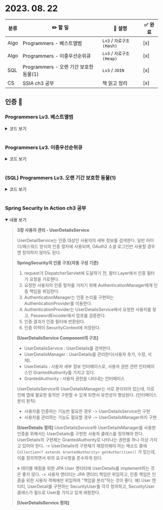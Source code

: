 # 2023. 08. 22 

|분류|✏️ 할 일|💭 설명|✅ 완료 |
|-|-|-|-|
| Algo | Programmers - 베스트앨범 | `Lv3` / `자료구조(Hash)` |[x]|
| Algo | Programmers - 이중우선순위큐 | `Lv3` / `자료구조(Heap)` |[x]|
| SQL | Programmers - 오랜 기간 보호한 동물(1) | `Lv3` / `JOIN` | [x] |
| CS | SSIA ch3 공부 | 책 읽고 정리 | [x] |

## 인증 📸

### Programmers Lv3. 베스트앨범
<details close>
  <summary> 코드 보기 </summary>
  <img src="https://i.imgur.com/jHzezPP.png">
  <p>
    HashMap과 PQ를 사용하여 구현
  </p>
</details>
<br/>

### Programmers Lv3. 이중우선순위큐
<details close>
  <summary> 코드 보기 </summary>
  <img src="https://i.imgur.com/UfQ62ll.png">
  <p>
    TreeMap을 사용해 구현
  </p>
</details>
<br/>

### (SQL) Programmers Lv3. 오랜 기간 보호한 동물(1)
<details close>
  <summary> 코드 보기 </summary>
  <img src="https://i.imgur.com/VpvXrqK.png">
  <p>
    HashMap과 PQ를 사용하여 구현
  </p>
</details>
<br/>

### Spring Security In Action ch3 공부
<details open>
  <summary> 내용 보기 </summary>
  <blockquote>
  <p>

**3장 사용자 관리 - UserDetailsService**

UserDetailService는 인증 대상인 사용자의 세부 정보를 검색한다. 일반 아이디/패스워드 방식의 인증 절차에 사용되며, OAuth2 소셜 로그인만 사용할 경우엔 정의하지 않아도 된다.

**SpringSecurity의 인증 구조(자동 구성 기준)**
1. request가 DispatcherServlet에 도달하기 전, 필터 Layer에서 인증 필터가 요청을 가로챈다.
2. 요청한 사용자의 인증 절차를 거치기 위해 AuthenticationManager에게 인증 책임을 위임한다.
3. AuthenticationManager는 인증 논리를 구현하는 AuthenticationProvider를 이용한다.
4. AuthenticationProvider는 UserDetailsService에서 요청한 사용자를 찾고, PasswordEncoder에서 암호를 검증한다.
5. 인증 결과가 인증 필터에 반환된다.
6. 인증 이력이 SecurityContext에 저장된다.

**[UserDetailsService Component의 구조]**
- UserDetailsService : UserDetails를 검색한다.
- UserDetailsManager : UserDetails를 관리한다(사용자 추가, 수정, 삭제).
- UserDetails : 사용자 세부 정보 인터페이스로, 사용자 권한 관련 인터페이스인 GrantedAuthority를 가지고 있다.
- GrantedAuthority : 사용자 권한을 나타내는 인터페이스

UserDetailsService와 UserDetailsManager는 서로 분리되어 있는데, 이로 인해 앱에 필요한 동작만 구현할 수 있게 되면서 유연성이 향상된다. (인터페이스 분리 원칙)
- 사용자를 인증하는 기능만 필요한 경우 -> UserDetailsService만 구현
- 사용자를 관리하는 기능도 필요할 경우 -> UserDetailsManager까지 구현

**[UserDetails 정의]**
UserDetailsService와 UserDetailsManager를 사용한 인증을 위해서는 UserDetails를 구현한 사용자 클래스를 정의해야 한다.
UserDetails의 구현체는 GrantedAuthority로 나타나는 권한을 하나 이상 가지고 있어야 한다.
 -> UserDetails의 구현체가 재정의해야 하는 메소드 중에 `Collection<? extends GrantedAuthority> getAuthorities()` 가 있는데, 이를 정의하면서 위의 요구사항을 준수하게 된다.

※ 테이블 매핑을 위한 JPA User 엔티티에 UserDetails를 implement하는 것은 좋지 않다. 
-> 사용자 엔티티는 JPA 엔티티 책임만 위임하고, 인증 책임은 인증을 위한 사용자 객체에만 위임하여 "책임을 분리"하는 것이 좋다. 
예) User 엔티티, UserDetail를 구현하는 SecurityUser를 각각 정의하고, SecurityUser 클래스가 필드로 User를 가지고 있게 래핑한다.

**[UserDetailsService 정의]**</p>
  </blockquote>
</details>